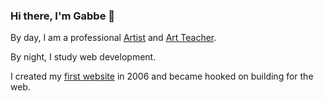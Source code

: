### Hi there, I'm Gabbe 👋
By day, I am a professional [Artist](https://gabbegrodin.com) and [Art Teacher](https://www.instagram.com/p/CkGj4LKu6rB/).

By night, I study web development.

I created my [first website](https://web.archive.org/web/20150417161244/http://gabbegrodin.com/index.html) in 2006 and became hooked on building for the web.

<!--
**gabbe-grodin/gabbe-grodin** is a ✨ _special_ ✨ repository because its `README.md` (this file) appears on your GitHub profile.

Here are some ideas to get you started:

- 🔭 I’m currently working on ...
- 🌱 I’m currently learning ...
- 👯 I’m looking to collaborate on ...
- 🤔 I’m looking for help with ...
- 💬 Ask me about ...
- 📫 How to reach me: ...
- 😄 Pronouns: ...
- ⚡ Fun fact: ...
-->
